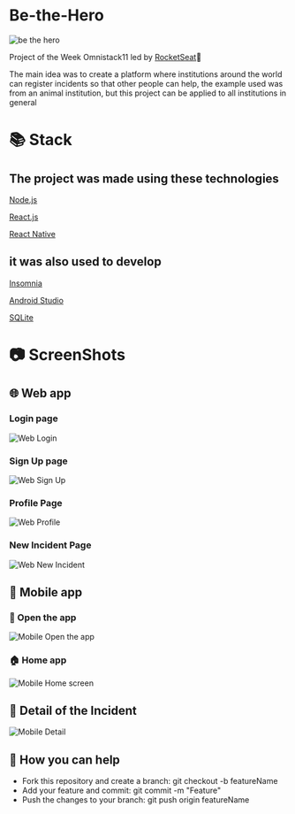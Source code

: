 # Be-the-Hero

![be the hero](https://i.imgur.com/gD4rbMH.png?1)

Project of the Week Omnistack11 led by [RocketSeat](https://rocketseat.com.br)🚀

The main idea was to create a platform where institutions around the world can register incidents so that other people can help, the example used was from an animal institution, but this project can be applied to all institutions in general


# 📚 Stack
## The project was made using these technologies
  [Node.js](https://nodejs.org/en/)
  
  [React.js](https://reactjs.org/docs/getting-started.html)
  
  [React Native](https://reactnative.dev)
  
## it was also used to develop 
  [Insomnia](https://insomnia.rest/)
  
  [Android Studio](https://developer.android.com/studiol)
  
  [SQLite](https://www.sqlite.org/index.html)


# 📷 ScreenShots

## 🌐 Web app

### Login page

![Web Login](https://i.imgur.com/XzyZ4fT.png)

### Sign Up page

![Web Sign Up](https://i.imgur.com/IPSmUuq.png)

### Profile Page

![Web Profile](https://i.imgur.com/jUtlDt7.png)

### New Incident Page 

![Web New Incident](https://i.imgur.com/oLhBUhy.png)

## 📱 Mobile app

### 📍 Open the app 

![Mobile Open the app](https://i.imgur.com/eRYnjf9.png?1)

### 🏠 Home app
![Mobile Home screen](https://i.imgur.com/zPh4z4Q.png)

## 🔎 Detail of the Incident
![Mobile Detail](https://i.imgur.com/IeWyV8n.png?2)

## :handshake: How you can help
* Fork this repository and create a branch: git checkout -b featureName 
* Add your feature and commit: git commit -m "Feature"
* Push the changes to your branch: git push origin featureName
 
